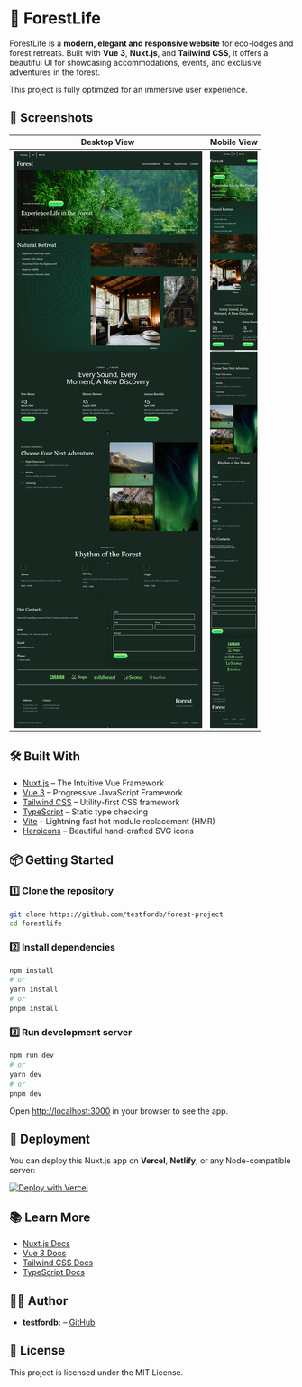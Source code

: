 
# 🌳 ForestLife

ForestLife is a **modern, elegant and responsive website** for eco-lodges and forest retreats. Built with **Vue 3**, **Nuxt.js**, and **Tailwind CSS**, it offers a beautiful UI for showcasing accommodations, events, and exclusive adventures in the forest.

This project is fully optimized for an immersive user experience.



## 📸 Screenshots

| Desktop View                                            | Mobile View                                           |
| ------------------------------------------------------- | ----------------------------------------------------- |
| ![Desktop Screenshot](./public/screenshot/desktop.jpg) | ![Mobile Screenshot](./public/screenshot/mobile.jpg) |



## 🛠 Built With

* [Nuxt.js](https://nuxt.com/) – The Intuitive Vue Framework
* [Vue 3](https://vuejs.org/) – Progressive JavaScript Framework
* [Tailwind CSS](https://tailwindcss.com/) – Utility-first CSS framework
* [TypeScript](https://www.typescriptlang.org/) – Static type checking
* [Vite](https://vitejs.dev/) – Lightning fast hot module replacement (HMR)
* [Heroicons](https://heroicons.com/) – Beautiful hand-crafted SVG icons



## 📦 Getting Started

### 1️⃣ Clone the repository

```bash
git clone https://github.com/testfordb/forest-project
cd forestlife
```

### 2️⃣ Install dependencies

```bash
npm install
# or
yarn install
# or
pnpm install
```

### 3️⃣ Run development server

```bash
npm run dev
# or
yarn dev
# or
pnpm dev
```

Open [http://localhost:3000](http://localhost:3000) in your browser to see the app.



## 🚀 Deployment

You can deploy this Nuxt.js app on **Vercel**, **Netlify**, or any Node-compatible server:

[![Deploy with Vercel](https://vercel.com/button)](https://vercel.com/new/project?utm_source=github&utm_medium=readme&utm_campaign=forestlife)



## 📚 Learn More

* [Nuxt.js Docs](https://nuxt.com/docs)
* [Vue 3 Docs](https://vuejs.org/guide/introduction.html)
* [Tailwind CSS Docs](https://tailwindcss.com/docs)
* [TypeScript Docs](https://www.typescriptlang.org/docs/)



## 👨‍💻 Author

* **testfordb:** – [GitHub](https://github.com/testfordb)



## 📜 License

This project is licensed under the MIT License.